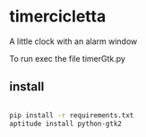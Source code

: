 timercicletta
=============

A little clock with an alarm window

To run exec the file timerGtk.py


install
--------

```sh

pip install -r requirements.txt
aptitude install python-gtk2

```